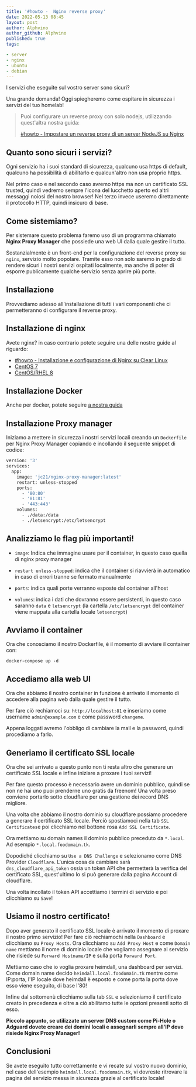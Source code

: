 ```yaml
---
title: '#howto -  Nginx reverse proxy' 
date: 2022-05-13 08:45
layout: post 
author: Alphvino
author_github: Alphvino
published: true
tags: 

- server
- nginx
- ubuntu
- debian
---
```


I servizi che eseguite sul vostro server sono sicuri?

Una grande domanda! Oggi spiegheremo come ospitare  in sicurezza i servizi del tuo homelab!

> Puoi configurare un reverse proxy con solo nodejs, utilizzando quest'altra nostra guida:
> 
>  [#howto - Impostare un reverse proxy di un server NodeJS su Nginx](https://linuxhub.it/articles/howto-come-impostare-il-reverse-proxy-di-un-server-nodejs-su-nginx/)

## Quanto sono sicuri i servizi?

Ogni servizio ha i suoi standard di sicurezza, qualcuno usa https di default, qualcuno ha possibilità di abilitarlo e qualcun'altro non usa proprio https. 

Nel primo caso e nel secondo caso avremo https ma non un certificato SSL trusted, quindi vedremo sempre l'icona del lucchetto aperto ed altri messaggi noiosi del nostro browser! 
Nel terzo invece useremo direttamente il protocollo HTTP, quindi insicuro di base.

## Come sistemiamo?

Per sistemare questo problema faremo uso di un programma chiamato **Nginx Proxy Manager** che possiede una web UI dalla quale gestire il tutto.

Sostanzialmente è un front-end per la configurazione del reverse proxy su `nginx`, servizio molto popolare. Tramite esso non solo saremo in grado di rendere sicuri i nostri servizi ospitati localmente, ma anche di poter di esporre publicamente qualche servizio senza aprire più porte.

## Installazione

Provvediamo adesso all'installazione di tutti i vari componenti che ci permetteranno di configurare il reverse proxy.

## Installazione di nginx

Avete nginx? in caso contrario potete seguire una delle nostre guide al riguardo: 

- [#howto - Installazione e configurazione di Nginx su Clear Linux](https://linuxhub.it/articles/howto-installazione-e-configurazione-di-nginx-su-clear-linux/)
- [CentOS 7](https://linuxhub.it/articles/howto-installare-nginx-su-centos-7-e-configurazione-ssl) 
- [CentOS/RHEL 8](https://linuxhub.it/articles/howto-installazione-di-nginx-su-centos-8-rhel-8-e-configurazione-ssl)


## Installazione Docker 

Anche per docker, potete seguire [a nostra guida](https://linuxhub.it/articles/howto-Installazione-ed-utilizzo-di-Docker-su-Linux/)

## Installazione Proxy manager 
Iniziamo a mettere in sicurezza i nostri servizi locali creando un `Dockerfile` per Nginx Proxy Manager copiando e incollando il seguente snippet di codice:

```bash
version: '3'
services:
  app:
    image: 'jc21/nginx-proxy-manager:latest'
    restart: unless-stopped
    ports:
      - '80:80'
      - '81:81'
      - '443:443'
    volumes:
      - ./data:/data
      - ./letsencrypt:/etc/letsencrypt
```

## Analizziamo le flag più importanti!

- `image`: Indica che immagine usare per il container, in questo caso quella di nginx proxy manager

- `restart unless-stopped`: indica che il container si riavvierà in automatico in caso di errori tranne se fermato manualmente

- `ports`: indica quali porte verranno esposte dal container all'host

- `volumes`: indica i dati che dovranno essere persistenti, in questo caso saranno `data` e `letsencrypt` (la cartella `/etc/letsencrypt` del container viene mappata alla cartella locale `letsencrypt`)

## Avviamo il container

Ora che conosciamo il nostro Dockerfile, è il momento di avviare il container con:

```shell
docker-compose up -d
```

## Accediamo alla web UI

Ora che abbiamo il nostro container in funzione è arrivato il momento di accedere alla pagina web dalla quale gestire il tutto.

Per fare ciò rechiamoci su: `http://localhost:81` e inseriamo come username `admin@example.com` e come password `changeme`.

Appena loggati avremo l'obbligo di cambiare la mail e la password, quindi procediamo a farlo.

## Generiamo il certificato SSL locale

Ora che sei arrivato a questo punto non ti resta altro che generare un certificato SSL locale e infine iniziare a proxare i tuoi servizi!

Per fare questo processo è necessario avere un dominio pubblico, quindi se non ne hai uno puoi prenderne uno gratis da freenom! Una volta preso conviene portarlo sotto cloudflare per una gestione dei record DNS migliore.

Una volta che abbiamo il nostro dominio su cloudflare possiamo procedere a generare il certificato SSL locale. Perciò spostiamoci nella tab `SSL Certificates`e poi clicchiamo nel bottone rosa `Add SSL Certificate`.

Ora mettiamo su domain names il dominio pubblico preceduto da `*.local`. 
Ad esempio `*.local.foodomain.tk`.

Dopodiché clicchiamo su `Use a DNS Challenge` e selezionamo come DNS Provider `Cloudflare`. L'unica cosa da cambiare sarà `dns_cloudflare_api_token` ossia un token API che permetterà la verifica del certificato SSL, quest'ultimo lo si può generare dalla pagina Account di cloudflare.

Una volta incollato il token API accettiamo i termini di servizio e poi clicchiamo su `Save`!

## Usiamo il nostro certificato!

Dopo aver generato il certificato SSL locale è arrivato il momento di proxare il nostro primo servizio! Per fare ciò rechiamochi nella `Dashboard` e clicchiamo su `Proxy Hosts`. Ora clicchiamo su `Add Proxy Host` e come `Domain name` mettiamo il nome di dominio locale che vogliamo assegnare al servizio che risiede su `Forward Hostname/IP` e sulla porta `Forward Port`.

Mettiamo caso che io voglia proxare heimdall, una dashboard per servizi.
Come domain name decido `heimdall.local.foodomain.tk` mentre come IP:porta, l'IP locale dove heimdall è esposto e come porta la porta dove esso viene eseguito, di base l'80!

Infine dal sottomenù clicchiamo sulla tab `SSL` e selezioniamo il certificato creato in precedenza e oltre a ciò abilitamo tutte le opzioni presenti sotto di esso.

**Piccolo appunto, se utilizzate un server DNS custom come Pi-Hole o Adguard dovete creare dei domini locali e assegnarli sempre all'IP dove risiede Nginx Proxy Manager!**

## Conclusioni

Se avete eseguito tutto correttamente e vi recate sul vostro nuovo dominio, nel caso dell'esempio `heimdall.local.foodomain.tk`, vi dovreste ritrovare la pagina del servizio messa in sicurezza grazie al certificato locale!


